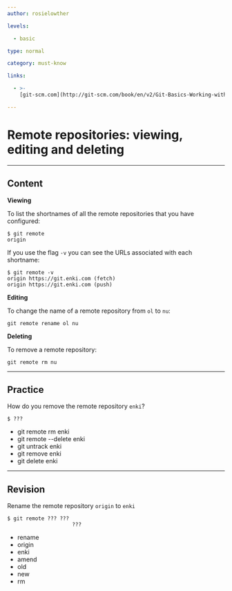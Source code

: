 ```yaml
---
author: rosielowther

levels:

  - basic

type: normal

category: must-know

links:

  - >-
    [git-scm.com](http://git-scm.com/book/en/v2/Git-Basics-Working-with-Remotes){website}

---
```

# Remote repositories: viewing, editing and deleting

---
## Content

**Viewing**

To list the shortnames of all the remote repositories that you have configured:
```
$ git remote
origin
```
If you use the flag `-v` you can see the URLs associated with each shortname:
```
$ git remote -v
origin https://git.enki.com (fetch)
origin https://git.enki.com (push)
``` 
**Editing**

To change the name of a remote repository from `ol` to `nu`:
```
git remote rename ol nu
```
**Deleting**

To remove a remote repository:
```
git remote rm nu
```

---
## Practice

How do you remove the remote repository `enki`?
```
$ ???
```
* git remote rm enki
* git remote --delete enki
* git untrack enki
* git remove enki
* git delete enki

---
## Revision

Rename the remote repository `origin` to `enki`
```
$ git remote ??? ???
                     ???
```
* rename
* origin
* enki
* amend
* old
* new
* rm